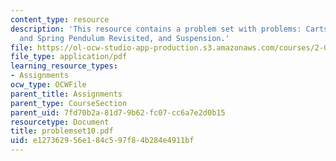```yaml
---
content_type: resource
description: 'This resource contains a problem set with problems: Carts, Double Mass
  and Spring Pendulum Revisited, and Suspension.'
file: https://ol-ocw-studio-app-production.s3.amazonaws.com/courses/2-003j-dynamics-and-control-i-spring-2007/e127362956e184c597f84b284e4911bf_problemset10.pdf
file_type: application/pdf
learning_resource_types:
- Assignments
ocw_type: OCWFile
parent_title: Assignments
parent_type: CourseSection
parent_uid: 7fd70b2a-81d7-9b62-fc07-cc6a7e2d0b15
resourcetype: Document
title: problemset10.pdf
uid: e1273629-56e1-84c5-97f8-4b284e4911bf
---
```

